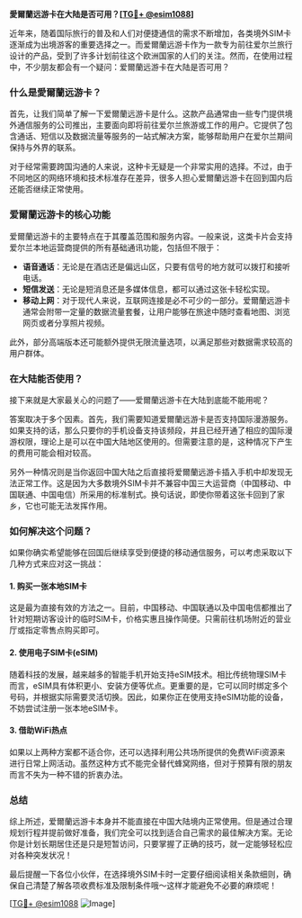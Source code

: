 **愛爾蘭远游卡在大陆是否可用？[[TG💪+ @esim1088](https://t.me/s/esim1088)]**

近年来，随着国际旅行的普及和人们对便捷通信的需求不断增加，各类境外SIM卡逐渐成为出境游客的重要选择之一。而爱爾蘭远游卡作为一款专为前往爱尔兰旅行设计的产品，受到了许多计划前往这个欧洲国家的人们的关注。然而，在使用过程中，不少朋友都会有一个疑问：爱爾蘭远游卡在大陆是否可用？

### 什么是愛爾蘭远游卡？

首先，让我们简单了解一下爱爾蘭远游卡是什么。这款产品通常由一些专门提供境外通信服务的公司推出，主要面向即将前往爱尔兰旅游或工作的用户。它提供了包含通话、短信以及数据流量等服务的一站式解决方案，能够帮助用户在爱尔兰期间保持与外界的联系。

对于经常需要跨国沟通的人来说，这种卡无疑是一个非常实用的选择。不过，由于不同地区的网络环境和技术标准存在差异，很多人担心爱爾蘭远游卡在回到国内后还能否继续正常使用。

### 爱爾蘭远游卡的核心功能

爱爾蘭远游卡的主要特点在于其覆盖范围和服务内容。一般来说，这类卡片会支持爱尔兰本地运营商提供的所有基础通讯功能，包括但不限于：

- **语音通话**：无论是在酒店还是偏远山区，只要有信号的地方就可以拨打和接听电话。
- **短信发送**：无论是短消息还是多媒体信息，都可以通过这张卡轻松实现。
- **移动上网**：对于现代人来说，互联网连接是必不可少的一部分。爱爾蘭远游卡通常会附带一定量的数据流量套餐，让用户能够在旅途中随时查看地图、浏览网页或者分享照片视频。

此外，部分高端版本还可能额外提供无限流量选项，以满足那些对数据需求较高的用户群体。

### 在大陆能否使用？

接下来就是大家最关心的问题了——爱爾蘭远游卡在大陆到底能不能用呢？

答案取决于多个因素。首先，我们需要知道爱爾蘭远游卡是否支持国际漫游服务。如果支持的话，那么只要你的手机设备支持该频段，并且已经开通了相应的国际漫游权限，理论上是可以在中国大陆地区使用的。但需要注意的是，这种情况下产生的费用可能会相对较高。

另外一种情况则是当你返回中国大陆之后直接将爱爾蘭远游卡插入手机中却发现无法正常工作。这是因为大多数境外SIM卡并不兼容中国三大运营商（中国移动、中国联通、中国电信）所采用的标准制式。换句话说，即使你带着这张卡回到了家乡，它也可能无法发挥作用。

### 如何解决这个问题？

如果你确实希望能够在回国后继续享受到便捷的移动通信服务，可以考虑采取以下几种方式来应对这一挑战：

#### 1. 购买一张本地SIM卡
这是最为直接有效的方法之一。目前，中国移动、中国联通以及中国电信都推出了针对短期访客设计的临时SIM卡，价格实惠且操作简便。只需前往机场附近的营业厅或指定零售点购买即可。

#### 2. 使用电子SIM卡(eSIM)
随着科技的发展，越来越多的智能手机开始支持eSIM技术。相比传统物理SIM卡而言，eSIM具有体积更小、安装方便等优点。更重要的是，它可以同时绑定多个号码，并根据实际需要灵活切换。因此，如果你正在使用支持eSIM功能的设备，不妨尝试注册一张本地eSIM卡。

#### 3. 借助WiFi热点
如果以上两种方案都不适合你，还可以选择利用公共场所提供的免费WiFi资源来进行日常上网活动。虽然这种方式不能完全替代蜂窝网络，但对于预算有限的朋友而言不失为一种不错的折衷办法。

### 总结

综上所述，爱爾蘭远游卡本身并不能直接在中国大陆境内正常使用。但是通过合理规划行程并提前做好准备，我们完全可以找到适合自己需求的最佳解决方案。无论你是计划长期居住还是只是短暂访问，只要掌握了正确的技巧，就一定能够轻松应对各种突发状况！

最后提醒一下各位小伙伴，在选择境外SIM卡时一定要仔细阅读相关条款细则，确保自己清楚了解各项收费标准及限制条件哦～这样才能避免不必要的麻烦呢！

[[TG💪+ @esim1088](https://t.me/s/esim1088) ![Image](https://i.postimg.cc/4NQfJmqS/Snipaste-2025-05-13-00-14-12.png)]